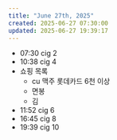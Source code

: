 ```yaml
---
title: "June 27th, 2025"
created: 2025-06-27 07:30:00
updated: 2025-06-27 19:39:17
---
```

  * 07:30 cig 2
  * 10:38 cig 4
  * 쇼핑 목록
    * cu 맥주 롯데카드 6천 이상
    * 면봉
    * 김
  * 11:52 cig 6
  * 16:45 cig 8
  * 19:39 cig 10